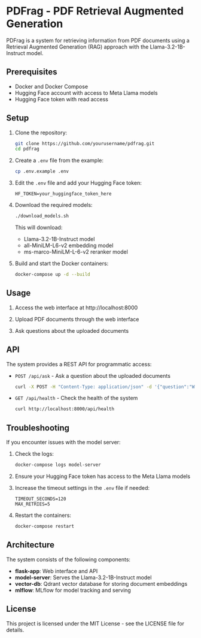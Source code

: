 # PDFrag - PDF Retrieval Augmented Generation

PDFrag is a system for retrieving information from PDF documents using a Retrieval Augmented Generation (RAG) approach with the Llama-3.2-1B-Instruct model.

## Prerequisites

- Docker and Docker Compose
- Hugging Face account with access to Meta Llama models
- Hugging Face token with read access

## Setup

1. Clone the repository:
   ```bash
   git clone https://github.com/yourusername/pdfrag.git
   cd pdfrag
   ```

2. Create a `.env` file from the example:
   ```bash
   cp .env.example .env
   ```

3. Edit the `.env` file and add your Hugging Face token:
   ```
   HF_TOKEN=your_huggingface_token_here
   ```

4. Download the required models:
   ```bash
   ./download_models.sh
   ```
   This will download:
   - Llama-3.2-1B-Instruct model
   - all-MiniLM-L6-v2 embedding model
   - ms-marco-MiniLM-L-6-v2 reranker model

5. Build and start the Docker containers:
   ```bash
   docker-compose up -d --build
   ```

## Usage

1. Access the web interface at http://localhost:8000

2. Upload PDF documents through the web interface

3. Ask questions about the uploaded documents

## API

The system provides a REST API for programmatic access:

- `POST /api/ask` - Ask a question about the uploaded documents
  ```bash
  curl -X POST -H "Content-Type: application/json" -d '{"question":"What is retrieval-augmented generation?"}' http://localhost:8000/api/ask
  ```

- `GET /api/health` - Check the health of the system
  ```bash
  curl http://localhost:8000/api/health
  ```

## Troubleshooting

If you encounter issues with the model server:

1. Check the logs:
   ```bash
   docker-compose logs model-server
   ```

2. Ensure your Hugging Face token has access to the Meta Llama models

3. Increase the timeout settings in the `.env` file if needed:
   ```
   TIMEOUT_SECONDS=120
   MAX_RETRIES=5
   ```

4. Restart the containers:
   ```bash
   docker-compose restart
   ```

## Architecture

The system consists of the following components:

- **flask-app**: Web interface and API
- **model-server**: Serves the Llama-3.2-1B-Instruct model
- **vector-db**: Qdrant vector database for storing document embeddings
- **mlflow**: MLflow for model tracking and serving

## License

This project is licensed under the MIT License - see the LICENSE file for details. 